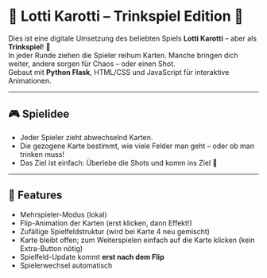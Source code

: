 # 🥕 Lotti Karotti – Trinkspiel Edition 🍻

Dies ist eine digitale Umsetzung des beliebten Spiels **Lotti Karotti** – aber als **Trinkspiel**! 🥃  
In jeder Runde ziehen die Spieler reihum Karten. Manche bringen dich weiter, andere sorgen für Chaos – oder einen Shot.  
Gebaut mit **Python Flask**, HTML/CSS und JavaScript für interaktive Animationen.

---

## 🎮 Spielidee

- Jeder Spieler zieht abwechselnd Karten.
- Die gezogene Karte bestimmt, wie viele Felder man geht – oder ob man trinken muss!
- Das Ziel ist einfach: Überlebe die Shots und komm ins Ziel 🍾

---

## 🔧 Features

- Mehrspieler-Modus (lokal)
- Flip-Animation der Karten (erst klicken, dann Effekt!)
- Zufällige Spielfeldstruktur (wird bei Karte 4 neu gemischt)
- Karte bleibt offen; zum Weiterspielen einfach auf die Karte klicken (kein Extra-Button nötig)
- Spielfeld-Update kommt **erst nach dem Flip**
- Spielerwechsel automatisch
